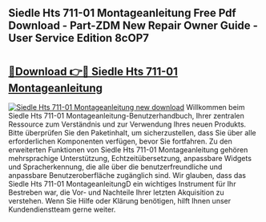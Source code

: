 ## Siedle Hts 711-01 Montageanleitung Free Pdf Download - Part-ZDM New Repair Owner Guide - User Service Edition 8cOP7

# <h2><a href="http://df7v39.blite.top/?on=Siedle+Hts+711-01+Montageanleitung">🔗Download 👉🔴 Siedle Hts 711-01 Montageanleitung</a></h2>

[![Siedle Hts 711-01 Montageanleitung new download](https://i.imgur.com/lujVjoI.png)](http://df7v39.blite.top/?on=Siedle+Hts+711-01+Montageanleitung)
Willkommen beim Siedle Hts 711-01 Montageanleitung-Benutzerhandbuch, Ihrer zentralen Ressource zum Verständnis und zur Verwendung Ihres neuen Produkts. Bitte überprüfen Sie den Paketinhalt, um sicherzustellen, dass Sie über alle erforderlichen Komponenten verfügen, bevor Sie fortfahren. Zu den erweiterten Funktionen von Siedle Hts 711-01 Montageanleitung gehören mehrsprachige Unterstützung, Echtzeitübersetzung, anpassbare Widgets und Spracherkennung, die alle über die benutzerfreundliche und anpassbare Benutzeroberfläche zugänglich sind. Wir glauben, dass das Siedle Hts 711-01 MontageanleitungD ein wichtiges Instrument für Ihr Bestreben war, die Vor- und Nachteile Ihrer letzten Akquisition zu verstehen. Wenn Sie Hilfe oder Klärung benötigen, hilft Ihnen unser Kundendienstteam gerne weiter.

